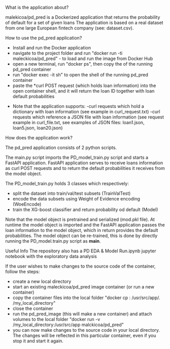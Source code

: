 What is the application about?

malekicoa/pd_pred is a Dockerized application that returns the probability of default for a set of given loans
The application is based on a real dataset from one large European fintech company (see: dataset.csv).


How to use the pd_pred application?

- Install and run the Docker application
- navigate to the project folder and run "docker run -ti maleckicoa/pd_pred" - to load and run the image from Docker Hub
- open a new terminal, run "docker ps", then copy the <container ID> of the running pd_pred container
- run "docker exec -it <container ID> sh" to open the shell of the running pd_pred container
- paste the *curl POST request (which holds loan information) into the open container shell,
  and it will return the loan ID together with loan default probabilities

* Note that the application supports:
  -curl requests which hold a dictionary with loan information (see example in curl_request.txt)
  -curl requests which reference a JSON file with loan information (see request example in curl_file.txt,
  see examples of JSON files: loan1.json, loan5.json, loan20.json)


How does the application work?

The pd_pred application consists of 2 python scripts.

The main.py script imports the PD_model_train.py script and starts a FastAPI application.
FastAPI application serves to receive loans information as curl POST requests and to return
the default probabilities it receives from the model object.

The PD_model_train.py holds 3 classes which respectively:
- split the dataset into train/val/test subsets (TrainValTest)
- encode the data subsets using Weight of Evidence encoding (WoeEncode)
- train the XG-boost classifier and return probability od default (Model)

Note that the model object is pretrained and serialized (mod.pkl file).
At runtime the model object is imported and the FastAPI application passes the loan information
to the model object, which in return provides the default probabilities. The model object can be re-trained,
this is done by directly running the PD_model.train.py script as __main__.

Useful Info
The repository also has a PD EDA & Model Run.ipynb jupyter notebook with the exploratory data analysis

If the user wishes to make changes to the source code of the container, follow the steps:
- create a new local directory
- start an existing maleckicoa/pd_pred image container (or run a new container)
- copy the container files into the local folder "docker cp <container ID>: /usr/src/app/. /my_local_directory"
- close the container
- run the pd_pred_image (this will make a new container) and attach volumes to the local folder
 "docker run -v /my_local_directory:/usr/src/app malckicoa/pd_pred"
- you can now make changes to the source code in your local directory. The changes will be reflected in
  this particular container, even if you stop it and start it again.


